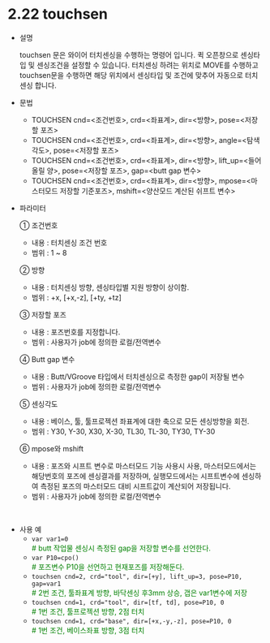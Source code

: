 ﻿# 2.22 touchsen

- 설명
    
    touchsen 문은 와이어 터치센싱을 수행하는 명령어 입니다. 퀵 오픈창으로 센싱타입 및 센싱조건을 설정할 수 있습니다. 터치센싱 하려는 위치로 MOVE를 수행하고 touchsen문을 수행하면 해당 위치에서 센싱타입 및 조건에 맞추어 자동으로 터치센싱 합니다.


- 문법
  
    - TOUCHSEN cnd=<조건번호>, crd=<좌표계>, dir=<방향>, pose=<저장할 포즈>
    - TOUCHSEN cnd=<조건번호>, crd=<좌표계>, dir=<방향>, angle=<탐색각도>, pose=<저장할 포즈>
    - TOUCHSEN cnd=<조건번호>, crd=<좌표계>, dir=<방향>, lift_up=<들어올릴 양>, pose=<저장할 포즈>, gap=<butt gap 변수>
    - TOUCHSEN cnd=<조건번호>, crd=<좌표계>, dir=<방향>, mpose=<마스터모드 저장할 기준포즈>, mshift=<양산모드 계산된 쉬프트 변수>


- 파라미터
  
   ① 조건번호
     - 내용 : 터치센싱 조건 번호 
     - 범위 : 1 ~ 8
   
   ② 방향 
     - 내용 : 터치센싱 방향, 센싱타입별 지원 방향이 상이함.
     - 범위 : +x, [+x,-z], [+ty, +tz]

   ③ 저장할 포즈
     - 내용 : 포즈번호를 지정합니다.
     - 범위 : 사용자가 job에 정의한 로컬/전역변수

   ④ Butt gap 변수
     - 내용 : Butt/VGroove 타입에서 터치센싱으로 측정한 gap이 저장될 변수
     - 범위 : 사용자가 job에 정의한 로컬/전역변수
     
   ⑤ 센싱각도
     - 내용 : 베이스, 툴, 툴프로젝션 좌표계에 대한 축으로 모든 센싱방향을 회전.
     - 범위 : Y30, Y-30, X30, X-30, TL30, TL-30, TY30, TY-30
     
   ⑥ mpose와 mshift
     - 내용 : 포즈와 시프트 변수로 마스터모드 기능 사용시 사용, 마스터모드에서는 해당번호의 포즈에 센싱결과를 저장하며, 실행모드에서는  시프트변수에  센싱하여 측정된 포즈의 마스터모드 대비 시프트값이 계산되어 저장됩니다.
     - 범위 : 사용자가 job에 정의한 로컬/전역변수
  
</br>  

- 사용 예
  -	```var var1=0```  
<span style="color: green"># butt 작업물 센싱시 측정된 gap을 저장할 변수를 선언한다.</span>
  -	```var P10=cpo()```  
<span style="color: green"># 포즈변수 P10을 선언하고 현재포즈를 저장해둔다.</span>  
  -	```touchsen cnd=2, crd="tool", dir=[+y], lift_up=3, pose=P10, gap=var1```  
<span style="color: green"># 2번 조건, 툴좌표계 방향, 바닥센싱 후3mm 상승, 갭은 var1변수에 저장</span>
  - ```touchsen cnd=1, crd="tool", dir=[tf, td], pose=P10, 0```      
<span style="color: green"># 1번 조건, 툴프로젝션 방향, 2점 터치</span>
  - ```touchsen cnd=1, crd="base", dir=[+x,-y,-z], pose=P10, 0```     
<span style="color: green"># 1번 조건, 베이스좌표 방향, 3점 터치</span>

